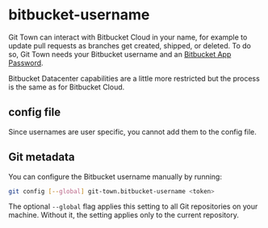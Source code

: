 # bitbucket-username

Git Town can interact with Bitbucket Cloud in your name, for example to update
pull requests as branches get created, shipped, or deleted. To do so, Git Town
needs your Bitbucket username and an
[Bitbucket App Password](bitbucket-app-password.md).

Bitbucket Datacenter capabilities are a little more restricted but the process
is the same as for Bitbucket Cloud.

## config file

Since usernames are user specific, you cannot add them to the config file.

## Git metadata

You can configure the Bitbucket username manually by running:

```bash
git config [--global] git-town.bitbucket-username <token>
```

The optional `--global` flag applies this setting to all Git repositories on
your machine. Without it, the setting applies only to the current repository.
